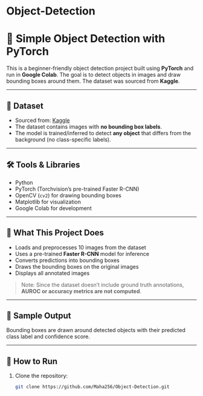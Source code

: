 # Object-Detection
# 🧠 Simple Object Detection with PyTorch

This is a beginner-friendly object detection project built using **PyTorch** and run in **Google Colab**. The goal is to detect objects in images and draw bounding boxes around them. The dataset was sourced from **Kaggle**.

---

## 📂 Dataset

- Sourced from: [Kaggle](https://www.kaggle.com/](https://www.kaggle.com/datasets/kkhandekar/object-detection-sample-images/code))  
- The dataset contains images with **no bounding box labels**.
- The model is trained/inferred to detect **any object** that differs from the background (no class-specific labels).

---

## 🛠️ Tools & Libraries

- Python
- PyTorch (Torchvision’s pre-trained Faster R-CNN)
- OpenCV (`cv2`) for drawing bounding boxes
- Matplotlib for visualization
- Google Colab for development

---

## 📌 What This Project Does

- Loads and preprocesses 10 images from the dataset
- Uses a pre-trained **Faster R-CNN** model for inference
- Converts predictions into bounding boxes
- Draws the bounding boxes on the original images
- Displays all annotated images

> Note: Since the dataset doesn’t include ground truth annotations, **AUROC or accuracy metrics are not computed**.

---

## 📸 Sample Output

Bounding boxes are drawn around detected objects with their predicted class label and confidence score.

---
## 🚀 How to Run

1. Clone the repository:
   ```bash
   git clone https://github.com/Maha256/Object-Detection.git
